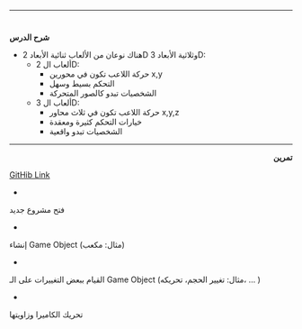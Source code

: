 
---


# <p dir="rtl">
<strong>شرح الدرس</strong></p>




* هناك نوعان من الألعاب ثنائية الأبعاد 2D وثلاثية الأبعاد 3D:
    * ألعاب ال 2D:
        * حركة اللاعب تكون في محورين x,y 
        * التحكم بسيط وسهل
        * الشخصيات تبدو كالصور المتحركة
    * ألعاب ال 3D:
        * حركة اللاعب تكون في ثلاث محاور x,y,z
        *  خيارات التحكم كثيرة ومعقدة 
        * الشخصيات تبدو واقعية


---

<p dir="rtl">
<strong>تمرين</strong> </p>


[GitHib Link](https://github.com/kuwaitcodes/gamedev-c1-cw2/)



* 
فتح مشروع جديد


* 
إنشاء Game Object (مثال: مكعب)


* 
القيام ببعض التغييرات على الـ Game Object (مثال: تغيير الحجم، تحريكه، … )


* 
تحريك الكاميرا وزاويتها
